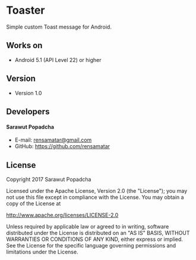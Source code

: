 # Toaster
Simple custom Toast message for Android.

## Works on
* Android 5.1 (API Level 22) or higher

## Version
* Version 1.0

## Developers
#### Sarawut Popadcha
* E-mail: rensamatar@gmail.com
* GitHub: https://github.com/rensamatar

## License

Copyright 2017 Sarawut Popadcha

Licensed under the Apache License, Version 2.0 (the "License");
you may not use this file except in compliance with the License.
You may obtain a copy of the License at

   http://www.apache.org/licenses/LICENSE-2.0

Unless required by applicable law or agreed to in writing, software
distributed under the License is distributed on an "AS IS" BASIS,
WITHOUT WARRANTIES OR CONDITIONS OF ANY KIND, either express or implied.
See the License for the specific language governing permissions and
limitations under the License.